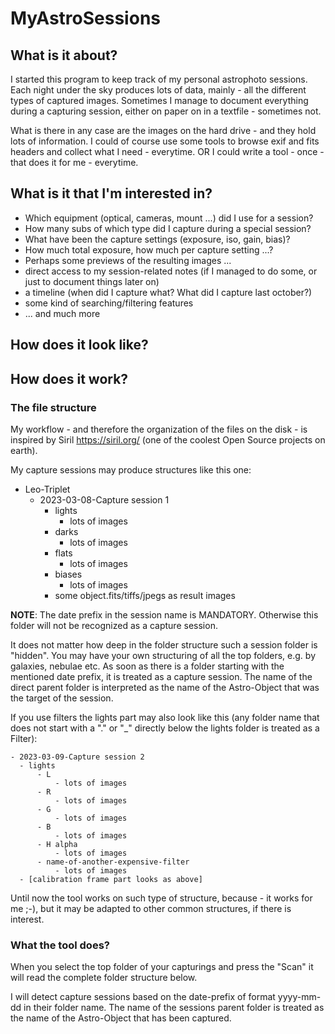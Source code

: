# MyAstroSessions
## What is it about?
I started this program to keep track of my personal astrophoto sessions.
Each night under the sky produces lots of data, mainly - all the different types of captured images.
Sometimes I manage to document everything during a capturing session, either on paper on in a textfile - sometimes not.

What is there in any case are the images on the hard drive - and they hold lots of information. 
I could of course use some tools to browse exif and fits headers and collect what I need - everytime. 
OR I could write a tool - once - that does it for me - everytime.   

## What is it that I'm interested in? 
- Which equipment (optical, cameras, mount ...) did I use for a session?
- How many subs of which type did I capture during a special session?
- What have been the capture settings (exposure, iso, gain, bias)?
- How much total exposure, how much per capture setting ...?
- Perhaps some previews of the resulting images ...
- direct access to my session-related notes (if I managed to do some, or just to document things later on)
- a timeline (when did I capture what? What did I capture last october?)
- some kind of searching/filtering features 
- ... and much more

## How does it look like?


## How does it work?
### The file structure
My workflow - and therefore the organization of the files on the disk - is inspired by Siril https://siril.org/ (one of the coolest Open Source projects on earth).

My capture sessions may produce structures like this one:
- Leo-Triplet
    - 2023-03-08-Capture session 1
      - lights
          - lots of images
      - darks
          - lots of images
      - flats
          - lots of images
      - biases
          - lots of images
      - some object.fits/tiffs/jpegs as result images

**NOTE**: The date prefix in the session name is MANDATORY. Otherwise this folder will not be recognized as a capture session.

It does not matter how deep in the folder structure such a session folder is "hidden". 
You may have your own structuring of all the top folders, e.g. by galaxies, nebulae etc. 
As soon as there is a folder starting with the mentioned date prefix, it is treated as a capture session.
The name of the direct parent folder is interpreted as the name of the Astro-Object that was the target of the session. 

If you use filters the lights part may also look like this 
(any folder name that does not start with a "." or "_" directly below the lights folder is treated as a Filter):
    
    - 2023-03-09-Capture session 2
      - lights
          - L
              - lots of images
          - R
              - lots of images
          - G
              - lots of images
          - B
              - lots of images
          - H alpha
              - lots of images
          - name-of-another-expensive-filter
              - lots of images
      - [calibration frame part looks as above]

Until now the tool works on such type of structure, because - it works for me ;-), but it may be adapted to other common structures, if there is interest.

### What the tool does?
When you select the top folder of your capturings and press the "Scan" it will read the complete folder structure below.

I will detect capture sessions based on the date-prefix of format yyyy-mm-dd in their folder name.
The name of the sessions parent folder is treated as the name of the Astro-Object that has been captured.
